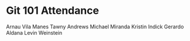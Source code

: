 # Git 101 Attendance


Arnau Vila Manes
Tawny Andrews
Michael Miranda
Kristin Indick
Gerardo Aldana
Levin Weinstein
